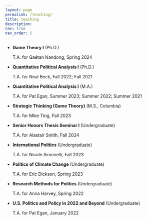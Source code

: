 ```yaml
---
layout: page
permalink: /teaching/
title: teaching
description:
nav: true
nav_order: 5
---
```


- **Game Theory I** (Ph.D.)
  
  T.A. for Gaétan Nandong, Spring 2024
- **Quantitative Political Analysis I** (Ph.D.)
  
  T.A. for Neal Beck, Fall 2022; Fall 2021
- **Quantitative Political Analysis I** (M.A.)
  
  T.A. for Pat Egan, Summer 2023; Summer 2022; Summer 2021
- **Strategic Thinking (Game Theory)** (M.S., Columbia)

  T.A. for Mike Ting, Fall 2023
- **Senior Honors Thesis Seminar I** (Undergraduate)

    T.A. for Alastair Smith, Fall 2024
- **International Politics** (Undergraduate)

    T.A. for Nicole Simonelli, Fall 2023
- **Politics of Climate Change** (Undergraduate)
  
  T.A. for Eric Dickson, Spring 2023
- **Research Methods for Politics** (Undergraduate)
  
  T.A. for Anna Harvey, Spring 2022
- **U.S. Politics and Policy in 2022 and Beyond** (Undergraduate)
  
  T.A. for Pat Egan, January 2022

